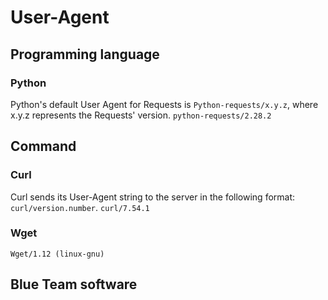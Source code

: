 # User-Agent

## Programming language
### Python
Python's default User Agent for Requests is `Python-requests/x.y.z`, where x.y.z represents the Requests' version. 
`python-requests/2.28.2`


## Command
### Curl
Curl sends its User-Agent string to the server in the following format: `curl/version.number`.
`curl/7.54.1`

### Wget
`Wget/1.12 (linux-gnu)`

## Blue Team software
